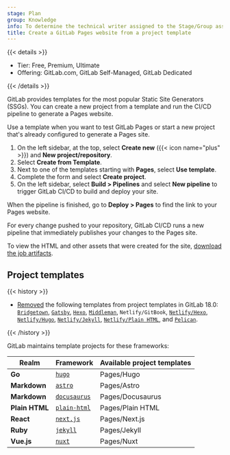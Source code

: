 ```yaml
---
stage: Plan
group: Knowledge
info: To determine the technical writer assigned to the Stage/Group associated with this page, see https://handbook.gitlab.com/handbook/product/ux/technical-writing/#assignments
title: Create a GitLab Pages website from a project template
---
```


{{< details >}}

- Tier: Free, Premium, Ultimate
- Offering: GitLab.com, GitLab Self-Managed, GitLab Dedicated

{{< /details >}}

GitLab provides templates for the most popular Static Site Generators (SSGs).
You can create a new project from a template and run the CI/CD pipeline to generate a Pages website.

Use a template when you want to test GitLab Pages or start a new project that's already
configured to generate a Pages site.

1. On the left sidebar, at the top, select **Create new** ({{< icon name="plus" >}}) and **New project/repository**.
1. Select **Create from Template**.
1. Next to one of the templates starting with **Pages**, select **Use template**.
1. Complete the form and select **Create project**.
1. On the left sidebar, select **Build > Pipelines**
   and select **New pipeline** to trigger GitLab CI/CD to build and deploy your
   site.

When the pipeline is finished, go to **Deploy > Pages** to find the link to
your Pages website.

For every change pushed to your repository, GitLab CI/CD runs a new pipeline
that immediately publishes your changes to the Pages site.

To view the HTML and other assets that were created for the site,
[download the job artifacts](../../../../ci/jobs/job_artifacts.md#download-job-artifacts).

## Project templates

{{< history >}}

- [Removed](https://gitlab.com/groups/gitlab-org/-/epics/13847) the following templates from
  project templates in GitLab 18.0:
  [`Bridgetown`](https://gitlab.com/pages/bridgetown), [`Gatsby`](https://gitlab.com/pages/gatsby),
  [`Hexo`](https://gitlab.com/pages/hexo), [`Middleman`](https://gitlab.com/pages/middleman),
  `Netlify/GitBook`, [`Netlify/Hexo`](https://gitlab.com/pages/nfhexo),
  [`Netlify/Hugo`](https://gitlab.com/pages/nfhugo), [`Netlify/Jekyll`](https://gitlab.com/pages/nfjekyll),
  [`Netlify/Plain HTML`](https://gitlab.com/pages/nfplain-html), and [`Pelican`](https://gitlab.com/pages/pelican).

{{< /history >}}

GitLab maintains template projects for these frameworks:

| Realm          | Framework                                           | Available project templates |
|----------------|-----------------------------------------------------|-----------------------------|
| **Go**         | [`hugo`](https://gitlab.com/pages/hugo)             | Pages/Hugo                  |
| **Markdown**   | [`astro`](https://gitlab.com/pages/astro)           | Pages/Astro                 |
| **Markdown**   | [`docusaurus`](https://gitlab.com/pages/docusaurus) | Pages/Docusaurus            |
| **Plain HTML** | [`plain-html`](https://gitlab.com/pages/plain-html) | Pages/Plain HTML            |
| **React**      | [`next.js`](https://gitlab.com/pages/nextjs)        | Pages/Next.js               |
| **Ruby**       | [`jekyll`](https://gitlab.com/pages/jekyll)         | Pages/Jekyll                |
| **Vue.js**     | [`nuxt`](https://gitlab.com/pages/nuxt)             | Pages/Nuxt                  |
